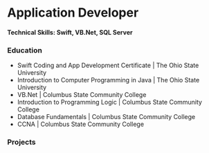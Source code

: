 # Application Developer

#### Technical Skills: Swift, VB.Net, SQL Server

### Education
- Swift Coding and App Development Certificate | The Ohio State University
- Introduction to Computer Programming in Java | The Ohio State University
- VB.Net | Columbus State Community College
- Introduction to Programming Logic | Columbus State Community College
- Database Fundamentals | Columbus State Community College
- CCNA | Columbus State Community College

### Projects
